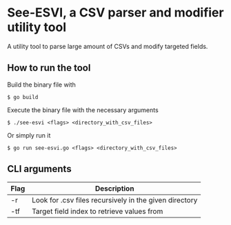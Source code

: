 # See-ESVI, a CSV parser and modifier utility tool

A utility tool to parse large amount of CSVs and modify targeted fields.

## How to run the tool
Build the binary file with
```shell
$ go build
```

Execute the binary file with the necessary arguments
```shell
$ ./see-esvi <flags> <directory_with_csv_files>
```

Or simply run it
```shell
$ go run see-esvi.go <flags> <directory_with_csv_files>
```

## CLI arguments
| Flag | Description |
| --- | --- |
| -r | Look for .csv files recursively in the given directory
| -tf | Target field index to retrieve values from 
